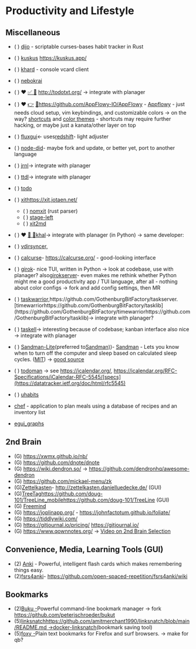 # Productivity and Lifestyle

## Miscellaneous
* ( ) [dijo](https://github.com/nerdypepper/dijo) - scriptable curses-bases habit tracker in Rust
* ( ) [kuskus](https://github.com/kuskusapp/kuskus) https://kuskus.app/
* ( ) [khard](https://github.com/lucc/khard) - console vcard client


* ( ) [nebokrai]()
* ( ) ❤ [✅ 🎊](https://apps.timwhitlock.info/emoji/tables/unicode#emoji-modal) http://todotxt.org/ → integrate with planager
* ( ) ❤ [👉](https://apps.timwhitlock.info/emoji/tables/unicode#emoji-modal)  [🏁](https://apps.timwhitlock.info/emoji/tables/unicode#emoji-modal)https://github.com/AppFlowy-IO/AppFlowy - [Appflowy](https://appflowy.io/) - just needs cloud setup, vim keybindings, and customizable colors → on the way? [shortcuts](https://docs.appflowy.io/docs/appflowy/community/appflowy-mentorship-program/mentorship-2022/mentee-projects/shortcuts-and-customized-hotkeys-for-appflowy) and [color themes](https://docs.appflowy.io/docs/appflowy/community/appflowy-mentorship-program/mentorship-2022/mentee-projects/custom-themes) - shortcuts may require further hacking, or maybe just a kanata/other layer on top
* ( ) [fluxgui](https://github.com/xflux-gui/fluxgui)← uses[redshift](https://github.com/jonls/redshift)- light adjuster
* ( ) [node-did](https://github.com/chrisallenlane/node-did)- maybe fork and update, or better yet, port to another language
* ( ) [jrnl](https://github.com/jrnl-org/jrnl)→ integrate with planager
* ( ) [ttdl](https://github.com/VladimirMarkelov/ttdl)→ integrate with planager
* ( ) [todo](https://github.com/Axarva/todo)
* ( ) [xit](https://github.com/jotaen/xit)https://xit.jotaen.net/
  - ( ) [nomxit](https://github.com/sum12/nomxit) (rust parser)
  - ( ) [stage-left](https://github.com/chris48s/stage-left)
  - ( ) [xit2md](https://github.com/chris48s/xit2md)
* ( ) ❤ [🎹 🎊](https://apps.timwhitlock.info/emoji/tables/unicode#emoji-modal)[khal](https://github.com/pimutils/khal)→ integrate with planager (in Python) → same developer:
* ( ) [vdirsyncer,](https://github.com/pimutils/vdirsyncer)
* ( ) [calcurse](https://github.com/lfos/calcurse)- https://calcurse.org/ - good-looking interface
* ( ) [girok](https://github.com/noisrucer/girok)- nice TUI, written in Python → look at codebase, use with planager? also[girokserver](https://github.com/noisrucer/girokserver)- even makes me rethink whether Python might me a good productivity app / TUI language, after all - nothing about color configs → fork and add config settings, then MR
* ( ) [taskwarrior,](https://github.com/GothenburgBitFactory/taskwarrior,)https://github.com/GothenburgBitFactory/taskserver.[timewarriorhttps://github.com/GothenburgBitFactory/tasklib](https://github.com/GothenburgBitFactory/timewarriorhttps://github.com/GothenburgBitFactory/tasklib)→ integrate with planager?
* ( ) [taskell](https://github.com/smallhadroncollider/taskell)→ interesting because of codebase; kanban interface also nice → integrate with planager
* ( ) [Sandman-Lite](https://github.com/alexanderepstein/Sandman-Lite)(preferred to[Sandman)](https://github.com/alexanderepstein/Sandman))- [Sandman](https://alexanderepstein.github.io/Sandman/) - Lets you know when to turn off the computer and sleep based on calculated sleep cycles. ([MIT](https://github.com/alexanderepstein/Sandman/blob/master/License.md)) → [good source](https://sleepopolis.com/calculators/sleep/)
* ( ) [todoman](https://github.com/pimutils/todoman) → see https://icalendar.org/, https://icalendar.org/RFC-Specifications/iCalendar-RFC-5545/[specs](https://datatracker.ietf.org/doc/html/rfc5545)
* ( ) [uhabits](https://github.com/iSoron/uhabits)

* [chef]() - application to plan meals using a database of recipes and an inventory list

* [egui_graphs](https://github.com/blitzarx1/egui_graphs)

## 2nd Brain
* (G) https://xwmx.github.io/nb/
* (G) https://github.com/dnote/dnote
* (G) https://wiki.dendron.so/ → https://github.com/dendronhq/awesome-dendron
* (G) https://github.com/mickael-menu/zk
* (G)[Zettelkasten](https://github.com/Zettelkasten-Team/Zettelkasten)- http://zettelkasten.danielluedecke.de/  (GUI)
* (G)[TreeTag](https://github.com/doug-101/TreeTag)https://github.com/doug-101/TreeLine_mobilehttps://github.com/doug-101/TreeLine (GUI)
* (G) [Freemind](https://freemind.sourceforge.io/wiki/index.php/Main_Page)
* (G) https://joplinapp.org/ - https://johnfactotum.github.io/foliate/
* (G) https://tiddlywiki.com/
* (G) https://gitjournal.io/pricing/ https://gitjournal.io/
* (G) https://www.qownnotes.org/
→  [Video on 2nd Brain Selection](https://www.youtube.com/watch?v=XRpHIa-2XCE) 

## Convenience, Media, Learning Tools (GUI)
* (2) [Anki](https://apps.ankiweb.net/) - Powerful, intelligent flash cards which makes remembering things easy.
* (2)[fsrs4anki](https://github.com/open-spaced-repetition/fsrs4anki)-  https://github.com/open-spaced-repetition/fsrs4anki/wiki

## Bookmarks
* (2)[Buku -](https://github.com/jarun/Buku -)Powerful command-line bookmark manager → fork https://github.com/peterjschroeder/bukut
* (5)[linksnatch](https://github.com/amitmerchant1990/linksnatch)[https://github.com/amitmerchant1990/linksnatch/blob/main/README.md →](https://github.com/amitmerchant1990/linksnatch/blob/main/README.md)[docker-linksnatch](https://github.com/varunsridharan/docker-linksnatch)(bookmark saving tool)
* (5)[foxy -](https://github.com/s-p-k/foxy -)Plain text bookmarks for Firefox and surf browsers. → make for qb?

